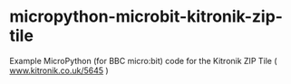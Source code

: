 # micropython-microbit-kitronik-zip-tile
Example MicroPython (for BBC micro:bit) code for the Kitronik ZIP Tile ( www.kitronik.co.uk/5645 )
